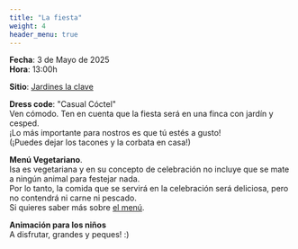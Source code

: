 ```yaml
---
title: "La fiesta"
weight: 4
header_menu: true
---
```


**Fecha**: 3 de Mayo de 2025 <br />
**Hora**: 13:00h

**Sitio**: [Jardines la clave](https://maps.app.goo.gl/234ycG7ryKviRH7V6)

**Dress code**: "Casual Cóctel" <br/>
Ven cómodo. Ten en cuenta que la fiesta será en una finca con jardín y cesped. <br>
¡Lo más importante para nostros es que tú estés a gusto! <br />
(¡Puedes dejar los tacones y la corbata en casa!)

**Menú Vegetariano**. <br />
Isa es vegetariana y en su concepto de celebración no incluye que se mate a ningún animal para festejar nada. <br />
Por lo tanto, la comida que se servirá en la celebración será deliciosa, pero no contendrá ni carne ni pescado. <br />
Si quieres saber más sobre [el menú](menu).

**Animación para los niños** <br />
A disfrutar, grandes y peques! :)
